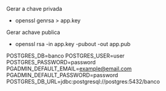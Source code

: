Gerar a chave privada

- openssl genrsa > app.key

Gerar achave publica

- openssl rsa -in app.key -pubout -out app.pub

POSTGRES_DB=banco
POSTGRES_USER=user
POSTGRES_PASSWORD=password
PGADMIN_DEFAULT_EMAIL=example@email.com
PGADMIN_DEFAULT_PASSWORD=password
POSTGRES_DB_URL=jdbc:postgresql://postgres:5432/banco